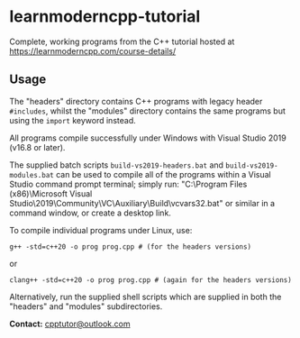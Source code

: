 # learnmoderncpp-tutorial

Complete, working programs from the C++ tutorial hosted at https://learnmoderncpp.com/course-details/

## Usage

The "headers" directory contains C++ programs with legacy header `#includes`,
whilst the "modules" directory contains the same programs but using the `import` keyword instead.

All programs compile successfully under Windows with Visual Studio 2019 (v16.8 or later).

The supplied batch scripts `build-vs2019-headers.bat` and
`build-vs2019-modules.bat` can be used to compile all of the programs within a Visual Studio command prompt terminal; simply run:
"C:\Program Files (x86)\Microsoft Visual Studio\2019\Community\VC\Auxiliary\Build\vcvars32.bat"
or similar in a command window, or create a desktop link.

To compile individual programs under Linux, use:

```
g++ -std=c++20 -o prog prog.cpp # (for the headers versions)
```

or
```
clang++ -std=c++20 -o prog prog.cpp # (again for the headers versions)
```

Alternatively, run the supplied shell scripts which are supplied in both the "headers" and "modules" subdirectories.

**Contact:** cpptutor@outlook.com

